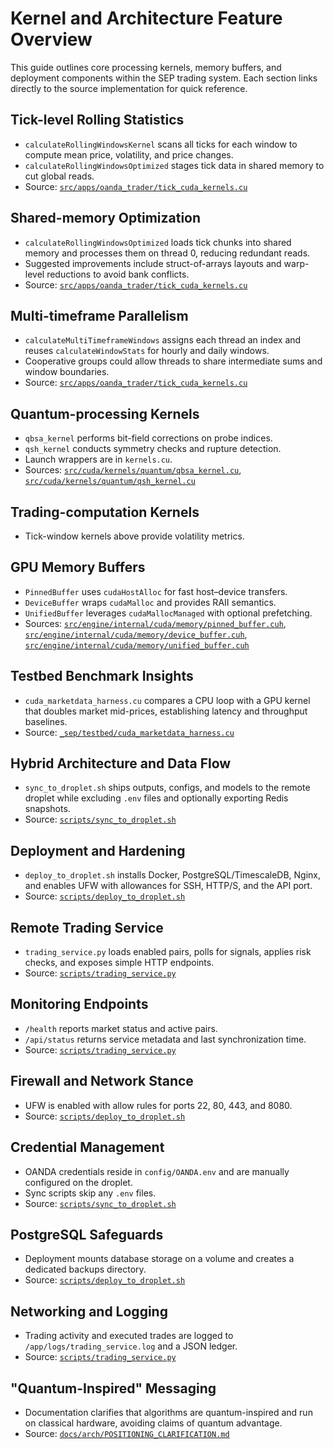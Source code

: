 # Kernel and Architecture Feature Overview

This guide outlines core processing kernels, memory buffers, and deployment components within the SEP trading system. Each section links directly to the source implementation for quick reference.

## Tick-level Rolling Statistics
- `calculateRollingWindowsKernel` scans all ticks for each window to compute mean price, volatility, and price changes.
- `calculateRollingWindowsOptimized` stages tick data in shared memory to cut global reads.
- Source: [`src/apps/oanda_trader/tick_cuda_kernels.cu`](../src/apps/oanda_trader/tick_cuda_kernels.cu)

## Shared-memory Optimization
- `calculateRollingWindowsOptimized` loads tick chunks into shared memory and processes them on thread 0, reducing redundant reads.
- Suggested improvements include struct-of-arrays layouts and warp-level reductions to avoid bank conflicts.
- Source: [`src/apps/oanda_trader/tick_cuda_kernels.cu`](../src/apps/oanda_trader/tick_cuda_kernels.cu)

## Multi-timeframe Parallelism
- `calculateMultiTimeframeWindows` assigns each thread an index and reuses `calculateWindowStats` for hourly and daily windows.
- Cooperative groups could allow threads to share intermediate sums and window boundaries.
- Source: [`src/apps/oanda_trader/tick_cuda_kernels.cu`](../src/apps/oanda_trader/tick_cuda_kernels.cu)

## Quantum-processing Kernels
- `qbsa_kernel` performs bit-field corrections on probe indices.
- `qsh_kernel` conducts symmetry checks and rupture detection.
- Launch wrappers are in `kernels.cu`.
- Sources: [`src/cuda/kernels/quantum/qbsa_kernel.cu`](../src/cuda/kernels/quantum/qbsa_kernel.cu), [`src/cuda/kernels/quantum/qsh_kernel.cu`](../src/cuda/kernels/quantum/qsh_kernel.cu)

## Trading-computation Kernels
- Tick-window kernels above provide volatility metrics.

## GPU Memory Buffers
- `PinnedBuffer` uses `cudaHostAlloc` for fast host–device transfers.
- `DeviceBuffer` wraps `cudaMalloc` and provides RAII semantics.
- `UnifiedBuffer` leverages `cudaMallocManaged` with optional prefetching.
- Sources: [`src/engine/internal/cuda/memory/pinned_buffer.cuh`](../src/engine/internal/cuda/memory/pinned_buffer.cuh), [`src/engine/internal/cuda/memory/device_buffer.cuh`](../src/engine/internal/cuda/memory/device_buffer.cuh), [`src/engine/internal/cuda/memory/unified_buffer.cuh`](../src/engine/internal/cuda/memory/unified_buffer.cuh)

## Testbed Benchmark Insights
- `cuda_marketdata_harness.cu` compares a CPU loop with a GPU kernel that doubles market mid-prices, establishing latency and throughput baselines.
- Source: [`_sep/testbed/cuda_marketdata_harness.cu`](../_sep/testbed/cuda_marketdata_harness.cu)

## Hybrid Architecture and Data Flow
- `sync_to_droplet.sh` ships outputs, configs, and models to the remote droplet while excluding `.env` files and optionally exporting Redis snapshots.
- Source: [`scripts/sync_to_droplet.sh`](../scripts/sync_to_droplet.sh)

## Deployment and Hardening
- `deploy_to_droplet.sh` installs Docker, PostgreSQL/TimescaleDB, Nginx, and enables UFW with allowances for SSH, HTTP/S, and the API port.
- Source: [`scripts/deploy_to_droplet.sh`](../scripts/deploy_to_droplet.sh)

## Remote Trading Service
- `trading_service.py` loads enabled pairs, polls for signals, applies risk checks, and exposes simple HTTP endpoints.
- Source: [`scripts/trading_service.py`](../scripts/trading_service.py)

## Monitoring Endpoints
- `/health` reports market status and active pairs.
- `/api/status` returns service metadata and last synchronization time.
- Source: [`scripts/trading_service.py`](../scripts/trading_service.py)

## Firewall and Network Stance
- UFW is enabled with allow rules for ports 22, 80, 443, and 8080.
- Source: [`scripts/deploy_to_droplet.sh`](../scripts/deploy_to_droplet.sh)

## Credential Management
- OANDA credentials reside in `config/OANDA.env` and are manually configured on the droplet.
- Sync scripts skip any `.env` files.
- Source: [`scripts/sync_to_droplet.sh`](../scripts/sync_to_droplet.sh)

## PostgreSQL Safeguards
- Deployment mounts database storage on a volume and creates a dedicated backups directory.
- Source: [`scripts/deploy_to_droplet.sh`](../scripts/deploy_to_droplet.sh)

## Networking and Logging
- Trading activity and executed trades are logged to `/app/logs/trading_service.log` and a JSON ledger.
- Source: [`scripts/trading_service.py`](../scripts/trading_service.py)

## "Quantum-Inspired" Messaging
- Documentation clarifies that algorithms are quantum-inspired and run on classical hardware, avoiding claims of quantum advantage.
- Source: [`docs/arch/POSITIONING_CLARIFICATION.md`](../docs/arch/POSITIONING_CLARIFICATION.md)

